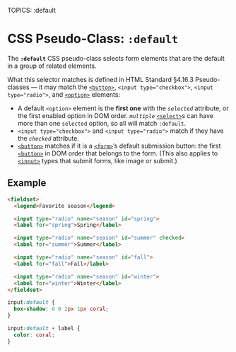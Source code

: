 TOPICS: :default

# CSS Pseudo-Class: `:default`

The **`:default`** CSS pseudo-class selects form elements that are the default in a group of
related elements.

What this selector matches is defined in HTML Standard §4.16.3 Pseudo-classes — it may match the
[`<button>`](/en/webfrontend/<button>), `<input type="checkbox">`, `<input type="radio">`, and
[`<option>`](/en/webfrontend/<option>) elements:

- A default `<option>` element is the **first one** with the *`selected`* attribute, or the first enabled
option in DOM order. *`multiple`* [`<select>`](/en/webfrontend/<select>)s can have more than one
`selected` option, so all will match `:default`.
- `<input type="checkbox">` and `<input type="radio">` match if they have the *`checked`* attribute.
- [`<button>`](/en/webfrontend/<button>) matches if it is a [`<form>`](/en/webfrontend/<form>)’s
default submission button: the first [`<button>`](/en/webfrontend/<button>) in DOM order that belongs
to the form. (This also applies to [`<input>`](/en/webfrontend/<input>) types that submit forms,
like image or submit.)

## Example

```html
<fieldset>
  <legend>Favorite season</legend>

  <input type="radio" name="season" id="spring">
  <label for="spring">Spring</label>

  <input type="radio" name="season" id="summer" checked>
  <label for="summer">Summer</label>

  <input type="radio" name="season" id="fall">
  <label for="fall">Fall</label>

  <input type="radio" name="season" id="winter">
  <label for="winter">Winter</label>
</fieldset>
```

```css
input:default {
  box-shadow: 0 0 2px 1px coral;
}

input:default + label {
  color: coral;
}
```
